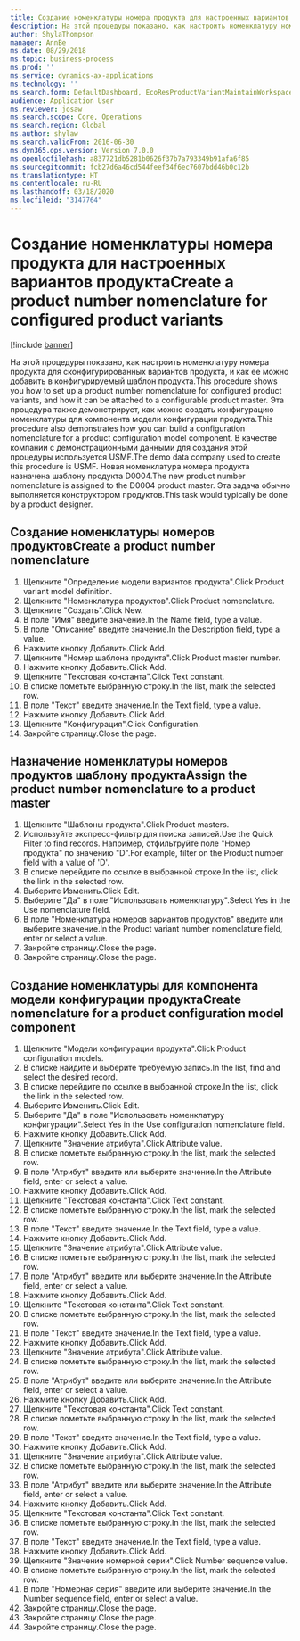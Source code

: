 ```yaml
---
title: Создание номенклатуры номера продукта для настроенных вариантов продукта
description: На этой процедуры показано, как настроить номенклатуру номера продукта для сконфигурированных вариантов продукта, и как ее можно добавить в конфигурируемый шаблон продукта.
author: ShylaThompson
manager: AnnBe
ms.date: 08/29/2018
ms.topic: business-process
ms.prod: ''
ms.service: dynamics-ax-applications
ms.technology: ''
ms.search.form: DefaultDashboard, EcoResProductVariantMaintainWorkspace, EcoResNomenclature, EcoResProductListPage, EcoResProductDetails, PCProductConfigurationModelListPage, PCProductConfigurationModelDetails
audience: Application User
ms.reviewer: josaw
ms.search.scope: Core, Operations
ms.search.region: Global
ms.author: shylaw
ms.search.validFrom: 2016-06-30
ms.dyn365.ops.version: Version 7.0.0
ms.openlocfilehash: a837721db5281b0626f37b7a793349b91afa6f85
ms.sourcegitcommit: fcb27d6a46cd544feef34f6ec7607bdd46b0c12b
ms.translationtype: HT
ms.contentlocale: ru-RU
ms.lasthandoff: 03/18/2020
ms.locfileid: "3147764"
---
```

# <a name="create-a-product-number-nomenclature-for-configured-product-variants"></a><span data-ttu-id="a3ac7-103">Создание номенклатуры номера продукта для настроенных вариантов продукта</span><span class="sxs-lookup"><span data-stu-id="a3ac7-103">Create a product number nomenclature for configured product variants</span></span>

[!include [banner](../../includes/banner.md)]

<span data-ttu-id="a3ac7-104">На этой процедуры показано, как настроить номенклатуру номера продукта для сконфигурированных вариантов продукта, и как ее можно добавить в конфигурируемый шаблон продукта.</span><span class="sxs-lookup"><span data-stu-id="a3ac7-104">This procedure shows you how to set up a product number nomenclature for configured product variants, and how it can be attached to a configurable product master.</span></span> <span data-ttu-id="a3ac7-105">Эта процедура также демонстрирует, как можно создать конфигурацию номенклатуры для компонента модели конфигурации продукта.</span><span class="sxs-lookup"><span data-stu-id="a3ac7-105">This procedure also demonstrates how you can build a configuration nomenclature for a product configuration model component.</span></span> <span data-ttu-id="a3ac7-106">В качестве компании с демонстрационными данными для создания этой процедуры используется USMF.</span><span class="sxs-lookup"><span data-stu-id="a3ac7-106">The demo data company used to create this procedure is USMF.</span></span> <span data-ttu-id="a3ac7-107">Новая номенклатура номера продукта назначена шаблону продукта D0004.</span><span class="sxs-lookup"><span data-stu-id="a3ac7-107">The new product number nomenclature is assigned to the D0004 product master.</span></span> <span data-ttu-id="a3ac7-108">Эта задача обычно выполняется конструктором продуктов.</span><span class="sxs-lookup"><span data-stu-id="a3ac7-108">This task would typically be done by a product designer.</span></span>


## <a name="create-a-product-number-nomenclature"></a><span data-ttu-id="a3ac7-109">Создание номенклатуры номеров продуктов</span><span class="sxs-lookup"><span data-stu-id="a3ac7-109">Create a product number nomenclature</span></span>
1. <span data-ttu-id="a3ac7-110">Щелкните "Определение модели вариантов продукта".</span><span class="sxs-lookup"><span data-stu-id="a3ac7-110">Click Product variant model definition.</span></span>
2. <span data-ttu-id="a3ac7-111">Щелкните "Номенклатура продуктов".</span><span class="sxs-lookup"><span data-stu-id="a3ac7-111">Click Product nomenclature.</span></span>
3. <span data-ttu-id="a3ac7-112">Щелкните "Создать".</span><span class="sxs-lookup"><span data-stu-id="a3ac7-112">Click New.</span></span>
4. <span data-ttu-id="a3ac7-113">В поле "Имя" введите значение.</span><span class="sxs-lookup"><span data-stu-id="a3ac7-113">In the Name field, type a value.</span></span>
5. <span data-ttu-id="a3ac7-114">В поле "Описание" введите значение.</span><span class="sxs-lookup"><span data-stu-id="a3ac7-114">In the Description field, type a value.</span></span>
6. <span data-ttu-id="a3ac7-115">Нажмите кнопку Добавить.</span><span class="sxs-lookup"><span data-stu-id="a3ac7-115">Click Add.</span></span>
7. <span data-ttu-id="a3ac7-116">Щелкните "Номер шаблона продукта".</span><span class="sxs-lookup"><span data-stu-id="a3ac7-116">Click Product master number.</span></span>
8. <span data-ttu-id="a3ac7-117">Нажмите кнопку Добавить.</span><span class="sxs-lookup"><span data-stu-id="a3ac7-117">Click Add.</span></span>
9. <span data-ttu-id="a3ac7-118">Щелкните "Текстовая константа".</span><span class="sxs-lookup"><span data-stu-id="a3ac7-118">Click Text constant.</span></span>
10. <span data-ttu-id="a3ac7-119">В списке пометьте выбранную строку.</span><span class="sxs-lookup"><span data-stu-id="a3ac7-119">In the list, mark the selected row.</span></span>
11. <span data-ttu-id="a3ac7-120">В поле "Текст" введите значение.</span><span class="sxs-lookup"><span data-stu-id="a3ac7-120">In the Text field, type a value.</span></span>
12. <span data-ttu-id="a3ac7-121">Нажмите кнопку Добавить.</span><span class="sxs-lookup"><span data-stu-id="a3ac7-121">Click Add.</span></span>
13. <span data-ttu-id="a3ac7-122">Щелкните "Конфигурация".</span><span class="sxs-lookup"><span data-stu-id="a3ac7-122">Click Configuration.</span></span>
14. <span data-ttu-id="a3ac7-123">Закройте страницу.</span><span class="sxs-lookup"><span data-stu-id="a3ac7-123">Close the page.</span></span>

## <a name="assign-the-product-number-nomenclature-to-a-product-master"></a><span data-ttu-id="a3ac7-124">Назначение номенклатуры номеров продуктов шаблону продукта</span><span class="sxs-lookup"><span data-stu-id="a3ac7-124">Assign the product number nomenclature to a product master</span></span>
1. <span data-ttu-id="a3ac7-125">Щелкните "Шаблоны продукта".</span><span class="sxs-lookup"><span data-stu-id="a3ac7-125">Click Product masters.</span></span>
2. <span data-ttu-id="a3ac7-126">Используйте экспресс-фильтр для поиска записей.</span><span class="sxs-lookup"><span data-stu-id="a3ac7-126">Use the Quick Filter to find records.</span></span> <span data-ttu-id="a3ac7-127">Например, отфильтруйте поле "Номер продукта" по значению "D".</span><span class="sxs-lookup"><span data-stu-id="a3ac7-127">For example, filter on the Product number field with a value of 'D'.</span></span>
3. <span data-ttu-id="a3ac7-128">В списке перейдите по ссылке в выбранной строке.</span><span class="sxs-lookup"><span data-stu-id="a3ac7-128">In the list, click the link in the selected row.</span></span>
4. <span data-ttu-id="a3ac7-129">Выберите Изменить.</span><span class="sxs-lookup"><span data-stu-id="a3ac7-129">Click Edit.</span></span>
5. <span data-ttu-id="a3ac7-130">Выберите "Да" в поле "Использовать номенклатуру".</span><span class="sxs-lookup"><span data-stu-id="a3ac7-130">Select Yes in the Use nomenclature field.</span></span>
6. <span data-ttu-id="a3ac7-131">В поле "Номенклатура номеров вариантов продуктов" введите или выберите значение.</span><span class="sxs-lookup"><span data-stu-id="a3ac7-131">In the Product variant number nomenclature field, enter or select a value.</span></span>
7. <span data-ttu-id="a3ac7-132">Закройте страницу.</span><span class="sxs-lookup"><span data-stu-id="a3ac7-132">Close the page.</span></span>
8. <span data-ttu-id="a3ac7-133">Закройте страницу.</span><span class="sxs-lookup"><span data-stu-id="a3ac7-133">Close the page.</span></span>

## <a name="create-nomenclature-for-a-product-configuration-model-component"></a><span data-ttu-id="a3ac7-134">Создание номенклатуры для компонента модели конфигурации продукта</span><span class="sxs-lookup"><span data-stu-id="a3ac7-134">Create nomenclature for a product configuration model component</span></span>
1. <span data-ttu-id="a3ac7-135">Щелкните "Модели конфигурации продукта".</span><span class="sxs-lookup"><span data-stu-id="a3ac7-135">Click Product configuration models.</span></span>
2. <span data-ttu-id="a3ac7-136">В списке найдите и выберите требуемую запись.</span><span class="sxs-lookup"><span data-stu-id="a3ac7-136">In the list, find and select the desired record.</span></span>
3. <span data-ttu-id="a3ac7-137">В списке перейдите по ссылке в выбранной строке.</span><span class="sxs-lookup"><span data-stu-id="a3ac7-137">In the list, click the link in the selected row.</span></span>
4. <span data-ttu-id="a3ac7-138">Выберите Изменить.</span><span class="sxs-lookup"><span data-stu-id="a3ac7-138">Click Edit.</span></span>
5. <span data-ttu-id="a3ac7-139">Выберите "Да" в поле "Использовать номенклатуру конфигурации".</span><span class="sxs-lookup"><span data-stu-id="a3ac7-139">Select Yes in the Use configuration nomenclature field.</span></span>
6. <span data-ttu-id="a3ac7-140">Нажмите кнопку Добавить.</span><span class="sxs-lookup"><span data-stu-id="a3ac7-140">Click Add.</span></span>
7. <span data-ttu-id="a3ac7-141">Щелкните "Значение атрибута".</span><span class="sxs-lookup"><span data-stu-id="a3ac7-141">Click Attribute value.</span></span>
8. <span data-ttu-id="a3ac7-142">В списке пометьте выбранную строку.</span><span class="sxs-lookup"><span data-stu-id="a3ac7-142">In the list, mark the selected row.</span></span>
9. <span data-ttu-id="a3ac7-143">В поле "Атрибут" введите или выберите значение.</span><span class="sxs-lookup"><span data-stu-id="a3ac7-143">In the Attribute field, enter or select a value.</span></span>
10. <span data-ttu-id="a3ac7-144">Нажмите кнопку Добавить.</span><span class="sxs-lookup"><span data-stu-id="a3ac7-144">Click Add.</span></span>
11. <span data-ttu-id="a3ac7-145">Щелкните "Текстовая константа".</span><span class="sxs-lookup"><span data-stu-id="a3ac7-145">Click Text constant.</span></span>
12. <span data-ttu-id="a3ac7-146">В списке пометьте выбранную строку.</span><span class="sxs-lookup"><span data-stu-id="a3ac7-146">In the list, mark the selected row.</span></span>
13. <span data-ttu-id="a3ac7-147">В поле "Текст" введите значение.</span><span class="sxs-lookup"><span data-stu-id="a3ac7-147">In the Text field, type a value.</span></span>
14. <span data-ttu-id="a3ac7-148">Нажмите кнопку Добавить.</span><span class="sxs-lookup"><span data-stu-id="a3ac7-148">Click Add.</span></span>
15. <span data-ttu-id="a3ac7-149">Щелкните "Значение атрибута".</span><span class="sxs-lookup"><span data-stu-id="a3ac7-149">Click Attribute value.</span></span>
16. <span data-ttu-id="a3ac7-150">В списке пометьте выбранную строку.</span><span class="sxs-lookup"><span data-stu-id="a3ac7-150">In the list, mark the selected row.</span></span>
17. <span data-ttu-id="a3ac7-151">В поле "Атрибут" введите или выберите значение.</span><span class="sxs-lookup"><span data-stu-id="a3ac7-151">In the Attribute field, enter or select a value.</span></span>
18. <span data-ttu-id="a3ac7-152">Нажмите кнопку Добавить.</span><span class="sxs-lookup"><span data-stu-id="a3ac7-152">Click Add.</span></span>
19. <span data-ttu-id="a3ac7-153">Щелкните "Текстовая константа".</span><span class="sxs-lookup"><span data-stu-id="a3ac7-153">Click Text constant.</span></span>
20. <span data-ttu-id="a3ac7-154">В списке пометьте выбранную строку.</span><span class="sxs-lookup"><span data-stu-id="a3ac7-154">In the list, mark the selected row.</span></span>
21. <span data-ttu-id="a3ac7-155">В поле "Текст" введите значение.</span><span class="sxs-lookup"><span data-stu-id="a3ac7-155">In the Text field, type a value.</span></span>
22. <span data-ttu-id="a3ac7-156">Нажмите кнопку Добавить.</span><span class="sxs-lookup"><span data-stu-id="a3ac7-156">Click Add.</span></span>
23. <span data-ttu-id="a3ac7-157">Щелкните "Значение атрибута".</span><span class="sxs-lookup"><span data-stu-id="a3ac7-157">Click Attribute value.</span></span>
24. <span data-ttu-id="a3ac7-158">В списке пометьте выбранную строку.</span><span class="sxs-lookup"><span data-stu-id="a3ac7-158">In the list, mark the selected row.</span></span>
25. <span data-ttu-id="a3ac7-159">В поле "Атрибут" введите или выберите значение.</span><span class="sxs-lookup"><span data-stu-id="a3ac7-159">In the Attribute field, enter or select a value.</span></span>
26. <span data-ttu-id="a3ac7-160">Нажмите кнопку Добавить.</span><span class="sxs-lookup"><span data-stu-id="a3ac7-160">Click Add.</span></span>
27. <span data-ttu-id="a3ac7-161">Щелкните "Текстовая константа".</span><span class="sxs-lookup"><span data-stu-id="a3ac7-161">Click Text constant.</span></span>
28. <span data-ttu-id="a3ac7-162">В списке пометьте выбранную строку.</span><span class="sxs-lookup"><span data-stu-id="a3ac7-162">In the list, mark the selected row.</span></span>
29. <span data-ttu-id="a3ac7-163">В поле "Текст" введите значение.</span><span class="sxs-lookup"><span data-stu-id="a3ac7-163">In the Text field, type a value.</span></span>
30. <span data-ttu-id="a3ac7-164">Нажмите кнопку Добавить.</span><span class="sxs-lookup"><span data-stu-id="a3ac7-164">Click Add.</span></span>
31. <span data-ttu-id="a3ac7-165">Щелкните "Значение атрибута".</span><span class="sxs-lookup"><span data-stu-id="a3ac7-165">Click Attribute value.</span></span>
32. <span data-ttu-id="a3ac7-166">В списке пометьте выбранную строку.</span><span class="sxs-lookup"><span data-stu-id="a3ac7-166">In the list, mark the selected row.</span></span>
33. <span data-ttu-id="a3ac7-167">В поле "Атрибут" введите или выберите значение.</span><span class="sxs-lookup"><span data-stu-id="a3ac7-167">In the Attribute field, enter or select a value.</span></span>
34. <span data-ttu-id="a3ac7-168">Нажмите кнопку Добавить.</span><span class="sxs-lookup"><span data-stu-id="a3ac7-168">Click Add.</span></span>
35. <span data-ttu-id="a3ac7-169">Щелкните "Текстовая константа".</span><span class="sxs-lookup"><span data-stu-id="a3ac7-169">Click Text constant.</span></span>
36. <span data-ttu-id="a3ac7-170">В списке пометьте выбранную строку.</span><span class="sxs-lookup"><span data-stu-id="a3ac7-170">In the list, mark the selected row.</span></span>
37. <span data-ttu-id="a3ac7-171">В поле "Текст" введите значение.</span><span class="sxs-lookup"><span data-stu-id="a3ac7-171">In the Text field, type a value.</span></span>
38. <span data-ttu-id="a3ac7-172">Нажмите кнопку Добавить.</span><span class="sxs-lookup"><span data-stu-id="a3ac7-172">Click Add.</span></span>
39. <span data-ttu-id="a3ac7-173">Щелкните "Значение номерной серии".</span><span class="sxs-lookup"><span data-stu-id="a3ac7-173">Click Number sequence value.</span></span>
40. <span data-ttu-id="a3ac7-174">В списке пометьте выбранную строку.</span><span class="sxs-lookup"><span data-stu-id="a3ac7-174">In the list, mark the selected row.</span></span>
41. <span data-ttu-id="a3ac7-175">В поле "Номерная серия" введите или выберите значение.</span><span class="sxs-lookup"><span data-stu-id="a3ac7-175">In the Number sequence field, enter or select a value.</span></span>
42. <span data-ttu-id="a3ac7-176">Закройте страницу.</span><span class="sxs-lookup"><span data-stu-id="a3ac7-176">Close the page.</span></span>
43. <span data-ttu-id="a3ac7-177">Закройте страницу.</span><span class="sxs-lookup"><span data-stu-id="a3ac7-177">Close the page.</span></span>
44. <span data-ttu-id="a3ac7-178">Закройте страницу.</span><span class="sxs-lookup"><span data-stu-id="a3ac7-178">Close the page.</span></span>

